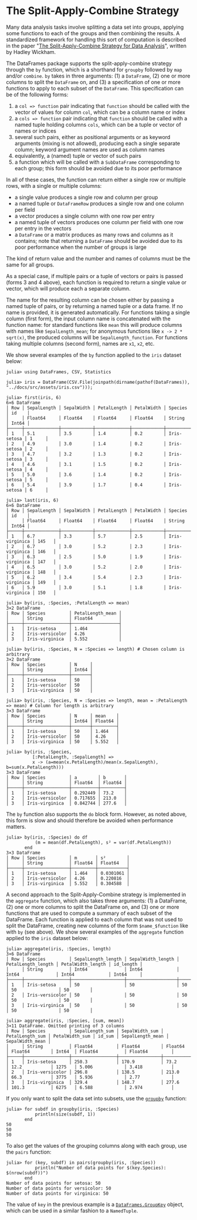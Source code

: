 # The Split-Apply-Combine Strategy

Many data analysis tasks involve splitting a data set into groups, applying some functions to each of the groups and then combining the results. A standardized framework for handling this sort of computation is described in the paper "[The Split-Apply-Combine Strategy for Data Analysis](http://www.jstatsoft.org/v40/i01)", written by Hadley Wickham.

The DataFrames package supports the split-apply-combine strategy through the `by` function, which is a shorthand for `groupby` followed by `map` and/or `combine`. `by` takes in three arguments: (1) a `DataFrame`, (2) one or more columns to split the `DataFrame` on, and (3) a specification of one or more functions to apply to each subset of the `DataFrame`. This specification can be of the following forms:
1. a `col => function` pair indicating that `function` should be called with the vector of values for column `col`, which can be a column name or index
2. a `cols => function` pair indicating that `function` should be called with a named tuple holding columns `cols`, which can be a tuple or vector of names or indices
3. several such pairs, either as positional arguments or as keyword arguments (mixing is not allowed), producing each a single separate column; keyword argument names are used as column names
4. equivalently, a (named) tuple or vector of such pairs
5. a function which will be called with a `SubDataFrame` corresponding to each group; this form should be avoided due to its poor performance

In all of these cases, the function can return either a single row or multiple rows, with a single or multiple columns:
- a single value produces a single row and column per group
- a named tuple or `DataFrameRow` produces a single row and one column per field
- a vector produces a single column with one row per entry
- a named tuple of vectors produces one column per field with one row per entry in the vectors
- a `DataFrame` or a matrix produces as many rows and columns as it contains; note that returning a `DataFrame` should be avoided due to its poor performance when the number of groups is large

The kind of return value and the number and names of columns must be the same for all groups.

As a special case, if multiple pairs or a tuple of vectors or pairs is passed (forms 3 and 4 above), each function is required to return a single value or vector, which will produce each a separate column.

The name for the resulting column can be chosen either by passing a named tuple of pairs, or by returning a named tuple or a data frame. If no name is provided, it is generated automatically. For functions taking a single column (first form), the input column name is concatenated with the function name: for standard functions like `mean` this will produce columns with names like `SepalLength_mean`; for anonymous functions like `x -> 2 * sqrt(x)`, the produced columns will be `SepalLength_function`. For functions taking multiple columns (second form), names are `x1`, `x2`, etc.

We show several examples of the `by` function applied to the `iris` dataset below:

```jldoctest sac
julia> using DataFrames, CSV, Statistics

julia> iris = DataFrame(CSV.File(joinpath(dirname(pathof(DataFrames)), "../docs/src/assets/iris.csv")));

julia> first(iris, 6)
6×6 DataFrame
│ Row │ SepalLength │ SepalWidth │ PetalLength │ PetalWidth │ Species     │ id    │
│     │ Float64     │ Float64    │ Float64     │ Float64    │ String      │ Int64 │
├─────┼─────────────┼────────────┼─────────────┼────────────┼─────────────┼───────┤
│ 1   │ 5.1         │ 3.5        │ 1.4         │ 0.2        │ Iris-setosa │ 1     │
│ 2   │ 4.9         │ 3.0        │ 1.4         │ 0.2        │ Iris-setosa │ 2     │
│ 3   │ 4.7         │ 3.2        │ 1.3         │ 0.2        │ Iris-setosa │ 3     │
│ 4   │ 4.6         │ 3.1        │ 1.5         │ 0.2        │ Iris-setosa │ 4     │
│ 5   │ 5.0         │ 3.6        │ 1.4         │ 0.2        │ Iris-setosa │ 5     │
│ 6   │ 5.4         │ 3.9        │ 1.7         │ 0.4        │ Iris-setosa │ 6     │

julia> last(iris, 6)
6×6 DataFrame
│ Row │ SepalLength │ SepalWidth │ PetalLength │ PetalWidth │ Species        │ id    │
│     │ Float64     │ Float64    │ Float64     │ Float64    │ String         │ Int64 │
├─────┼─────────────┼────────────┼─────────────┼────────────┼────────────────┼───────┤
│ 1   │ 6.7         │ 3.3        │ 5.7         │ 2.5        │ Iris-virginica │ 145   │
│ 2   │ 6.7         │ 3.0        │ 5.2         │ 2.3        │ Iris-virginica │ 146   │
│ 3   │ 6.3         │ 2.5        │ 5.0         │ 1.9        │ Iris-virginica │ 147   │
│ 4   │ 6.5         │ 3.0        │ 5.2         │ 2.0        │ Iris-virginica │ 148   │
│ 5   │ 6.2         │ 3.4        │ 5.4         │ 2.3        │ Iris-virginica │ 149   │
│ 6   │ 5.9         │ 3.0        │ 5.1         │ 1.8        │ Iris-virginica │ 150   │

julia> by(iris, :Species, :PetalLength => mean)
3×2 DataFrame
│ Row │ Species         │ PetalLength_mean │
│     │ String          │ Float64          │
├─────┼─────────────────┼──────────────────┤
│ 1   │ Iris-setosa     │ 1.464            │
│ 2   │ Iris-versicolor │ 4.26             │
│ 3   │ Iris-virginica  │ 5.552            │

julia> by(iris, :Species, N = :Species => length) # Chosen column is arbitrary
3×2 DataFrame
│ Row │ Species         │ N     │
│     │ String          │ Int64 │
├─────┼─────────────────┼───────┤
│ 1   │ Iris-setosa     │ 50    │
│ 2   │ Iris-versicolor │ 50    │
│ 3   │ Iris-virginica  │ 50    │

julia> by(iris, :Species, N = :Species => length, mean = :PetalLength => mean) # Column for length is arbitrary
3×3 DataFrame
│ Row │ Species         │ N     │ mean    │
│     │ String          │ Int64 │ Float64 │
├─────┼─────────────────┼───────┼─────────┤
│ 1   │ Iris-setosa     │ 50    │ 1.464   │
│ 2   │ Iris-versicolor │ 50    │ 4.26    │
│ 3   │ Iris-virginica  │ 50    │ 5.552   │

julia> by(iris, :Species,
          [:PetalLength, :SepalLength] =>
          x -> (a=mean(x.PetalLength)/mean(x.SepalLength), b=sum(x.PetalLength)))
3×3 DataFrame
│ Row │ Species         │ a        │ b       │
│     │ String          │ Float64  │ Float64 │
├─────┼─────────────────┼──────────┼─────────┤
│ 1   │ Iris-setosa     │ 0.292449 │ 73.2    │
│ 2   │ Iris-versicolor │ 0.717655 │ 213.0   │
│ 3   │ Iris-virginica  │ 0.842744 │ 277.6   │
```

The `by` function also supports the `do` block form. However, as noted above, this form is slow and should therefore be avoided when performance matters.

```jldoctest sac
julia> by(iris, :Species) do df
           (m = mean(df.PetalLength), s² = var(df.PetalLength))
       end
3×3 DataFrame
│ Row │ Species         │ m       │ s²        │
│     │ String          │ Float64 │ Float64   │
├─────┼─────────────────┼─────────┼───────────┤
│ 1   │ Iris-setosa     │ 1.464   │ 0.0301061 │
│ 2   │ Iris-versicolor │ 4.26    │ 0.220816  │
│ 3   │ Iris-virginica  │ 5.552   │ 0.304588  │
```

A second approach to the Split-Apply-Combine strategy is implemented in the `aggregate` function, which also takes three arguments: (1) a DataFrame, (2) one or more columns to split the DataFrame on, and (3) one or more functions that are used to compute a summary of each subset of the DataFrame. Each function is applied to each column that was not used to split the DataFrame, creating new columns of the form `$name_$function` like with `by` (see above). We show several examples of the `aggregate` function applied to the `iris` dataset below:

```jldoctest sac
julia> aggregate(iris, :Species, length)
3×6 DataFrame
│ Row │ Species         │ SepalLength_length │ SepalWidth_length │ PetalLength_length │ PetalWidth_length │ id_length │
│     │ String          │ Int64              │ Int64             │ Int64              │ Int64             │ Int64     │
├─────┼─────────────────┼────────────────────┼───────────────────┼────────────────────┼───────────────────┼───────────┤
│ 1   │ Iris-setosa     │ 50                 │ 50                │ 50                 │ 50                │ 50        │
│ 2   │ Iris-versicolor │ 50                 │ 50                │ 50                 │ 50                │ 50        │
│ 3   │ Iris-virginica  │ 50                 │ 50                │ 50                 │ 50                │ 50        │

julia> aggregate(iris, :Species, [sum, mean])
3×11 DataFrame. Omitted printing of 3 columns
│ Row │ Species         │ SepalLength_sum │ SepalWidth_sum │ PetalLength_sum │ PetalWidth_sum │ id_sum │ SepalLength_mean │ SepalWidth_mean │
│     │ String          │ Float64         │ Float64        │ Float64         │ Float64        │ Int64  │ Float64          │ Float64         │
├─────┼─────────────────┼─────────────────┼────────────────┼─────────────────┼────────────────┼────────┼──────────────────┼─────────────────┤
│ 1   │ Iris-setosa     │ 250.3           │ 170.9          │ 73.2            │ 12.2           │ 1275   │ 5.006            │ 3.418           │
│ 2   │ Iris-versicolor │ 296.8           │ 138.5          │ 213.0           │ 66.3           │ 3775   │ 5.936            │ 2.77            │
│ 3   │ Iris-virginica  │ 329.4           │ 148.7          │ 277.6           │ 101.3          │ 6275   │ 6.588            │ 2.974           │
```

If you only want to split the data set into subsets, use the [`groupby`](@ref) function:

```jldoctest sac
julia> for subdf in groupby(iris, :Species)
           println(size(subdf, 1))
       end
50
50
50
```

To also get the values of the grouping columns along with each group, use the
`pairs` function:

```jldoctest sac
julia> for (key, subdf) in pairs(groupby(iris, :Species))
           println("Number of data points for $(key.Species): $(nrow(subdf))")
       end
Number of data points for setosa: 50
Number of data points for versicolor: 50
Number of data points for virginica: 50
```

The value of `key` in the previous example is a [`DataFrames.GroupKey`](@ref) object,
which can be used in a similar fashion to a `NamedTuple`.
